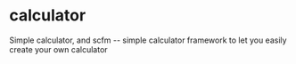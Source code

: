 # calculator
Simple calculator, and scfm -- simple calculator framework to let you easily create your own calculator
